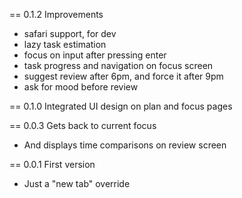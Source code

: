 == 0.1.2 Improvements
 * safari support, for dev
 * lazy task estimation
 * focus on input after pressing enter
 * task progress and navigation on focus screen
 * suggest review after 6pm, and force it after 9pm
 * ask for mood before review

== 0.1.0 Integrated UI design on plan and focus pages

== 0.0.3 Gets back to current focus
 * And displays time comparisons on review screen

== 0.0.1 First version
 * Just a "new tab" override
